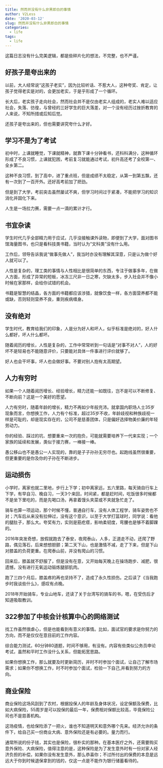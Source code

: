 ```yaml
---
title: 然而并没有什么非黑即白的事情
author: V2Less
date: '2020-03-12'
slug: 然而并没有什么非黑即白的事情
categories:
  - life
tags:
  - life
---
```


这篇日志没有什么完美逻辑，都是些碎片化的想法，不完整，也不严谨。

## 好孩子是夸出来的

以前，大人经常说“这孩子老实”，因为比较听话、不惹大人，这种夸奖、肯定，让孩子觉得老实是对的，会更加老实，于是乎形成了一个循环。

长大后，老实孩子走向社会，然而社会并不是仅由老实人组成的，老实人难以适应社会，失落、彷徨，与曾经的三好学生的巨大落差，对一个没有经历过挫折教育的人来说，不知所措或后知后觉。

还孩子是夸出来的，但也需要讲究夸什么才好。

## 学习不是为了考试

初中时，上课就睡觉，下课就精神，就靠下课十分钟看书，还科科满分，这种循环形成了不良习惯，上课就犯困，考前复习就能通过考试，初升高还考了全校第一、全乡第二。

这种不良习惯，到了高中，进了重点班，但是成绩不太稳定，从第一到第五飘，还有一次到了一百开外。还好高考前加了把劲。

但是到了大学，考前突击虽然屡试不爽，但学习时间过于紧凑，不能把学习的知识消化并固化下来。

人生是一场拉力赛，需要一点一滴的累计才行。

## 书宜杂读

学生时代几乎全部精力用于应试，几乎没接触课外读物，即便到了大学，面对图书馆海量图书，也只是看科技类书籍，当时认为“文科类”没有什么用。

工作后，领导告诉我说“做事先做人”，我当时亦没有理解其深意，只是认为做个好人就可以了。

人性是复杂的，理工类的事情与人性相比是很简单的东西，专注于做事多年，在做人方面，形成了异常的短板，冰冻三尺非一日之寒，欠缺太多，步入社会并不像小时候在家那样，会给你试错的机会。

书籍是智慧的结晶，各方面的书籍都应该涉猎，就像饮食一样，各方面营养都不能或缺，否则轻则营养不良，重则疾病缠身。

## 没有绝对

学生时代，教育给我们的印象，人是分为好人和坏人，似乎标准是绝对的，好人什么都好，坏人什么都坏。

随着阅历的增长，人性是复杂的，工作中常常听到一句话是“对事不对人”，人的好坏不是轻易也不能随意评价，只要能对具体一件事进行评价就够了。

好人也会干坏事，坏人也会做好事。不要对别人抱有太高期望。

## 人力有穷时

如果一个人随着阅历增长、经验增长，精力还能一如既往，岂不是可以不断修复、不断向前？这是一个美好的愿望。

人力有穷时，随着年龄的增长，精力不再如少年般充沛。就拿国内职场人士35岁现象而言，你想换工作，人力有个标准，超过35岁不收，年龄歧视和种族歧视一样是可耻的，却是现实存在的，公司不是慈善团体，只是偏好选择物美价廉的年轻劳动力。

你的经验、踩过的坑、想要重来一次的抱负，可能就需要培养下一代来实现；一个家族的延续和发展，类似于接力赛，一棒接一棒。

愚公移山也不是愚公一人实现的，靠的是子子孙孙无穷尽也。起跑线虽然很重要，但更重要的是你及你的子孙在不断进步。

## 运动损伤

小学时，离家也就二里地，步行上下学；初中离家远，五六里路，每天骑自行车上下学，有早自习、晚自习，一天3个来回，时间紧，都是赶时间，吃饭很多时候都不是坐下里吃的，而是先喝口汤，再拿着馒头夹菜或不夹就急忙走了。

骑车也算一项运动，那个时候不懂，普通自行车，没有人体工程学，骑车姿势也不对；汽车后从来没有拉伸过，没有这个意识，以至于大学打篮球时，同学说：看他的腿肚子，那么大。夸奖有力，实则是筋疙瘩，影响柔韧度，弯腰也是够不着脚踝的。

2016年突发奇想，放假就跑去了泰安，夜爬泰山，人多，正道走不动，还爬了野路，偶见落石，后来想想胆颤；第二天下山，也是激情不减，走了下来，但是下山对膝盖的负荷更重。在爬泰山前，并没有爬山的习惯。

回来后，膝盖就不舒服了，但是没有在意，又开始每天晚上在操场跑步、减肥，很遗憾，没有进行无氧运动锻炼腿部肌肉。

跑了三四个月后，膝盖疼的再也坚持不了，造成了永久性损伤。之后读了《当我跑步时我谈些什么》，感叹有点晚。

2018年开始骑车，专业山地车，还读了关于台湾写的骑车的书，嗯，在受伤后才知道吸取教训。

## 322参加了中核会计核算中心的网络测试

找工作虽然很虐心，但是也能看到有意义的事情。比如，面试官的要求是你努力的方向，而不是仅仅在意目前的工作内容。

综合能力测试，60分钟80道题，时间不够用，有没有。内容有些类似公务员申论考试，虽然和平时工作没什么关系，但能拓宽思路。

如果你想换工作，那么就要及时更新简历，并时不时参加个面试，让自己了解市场需求；如果你不想换工作，时不时参加个面试，检验一下自己,并看到努力的方向。

## 商业保险

商业保险这场风刮到了农村，根据投保人的年龄及身体状况，设定保额及保费，比如大病保险，55周岁是可以投保的最后一年，保费相对保额比较高，毕竟保险公司也不是慈善机构。

这场疫情，也给保险添了一把火，谁也不知道明天和意外哪个先来。经济允许的条件下，给自己买一份商业大病、意外保险还是有必要的。量力而行。

通常所说的份子钱，其实也是保险，很朴实的那种。在基本医疗之外，还需要购买意外保险、大病保险，值得注意的是，这种保险是为了发生意外时有一份对家人经济负担的补偿，如果你没有发生意外，那么恭喜你；不过所付出的保费的本息是远远大于你到时候退保拿到的钱的，仅这一点是不能作为银行储蓄看待的。





